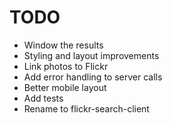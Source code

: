 # TODO

-   Window the results
-   Styling and layout improvements
-   Link photos to Flickr
-   Add error handling to server calls
-   Better mobile layout
-   Add tests
-   Rename to flickr-search-client
